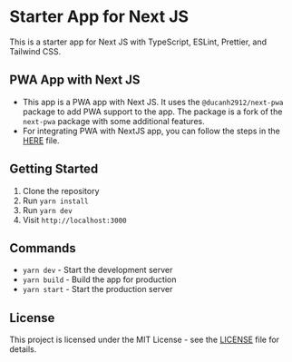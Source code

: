 # Starter App for Next JS

This is a starter app for Next JS with TypeScript, ESLint, Prettier, and Tailwind CSS.


## PWA App with Next JS

- This app is a PWA app with Next JS. It uses the `@ducanh2912/next-pwa` package to add PWA support to the app. The package is a fork of the `next-pwa` package with some additional features.
- For integrating PWA with NextJS app, you can follow the steps in the [HERE](pwa.md) file.

## Getting Started

1. Clone the repository
2. Run `yarn install`
3. Run `yarn dev`
4. Visit `http://localhost:3000`

## Commands

- `yarn dev` - Start the development server
- `yarn build` - Build the app for production
- `yarn start` - Start the production server

## License

This project is licensed under the MIT License - see the [LICENSE](LICENSE) file for details.
